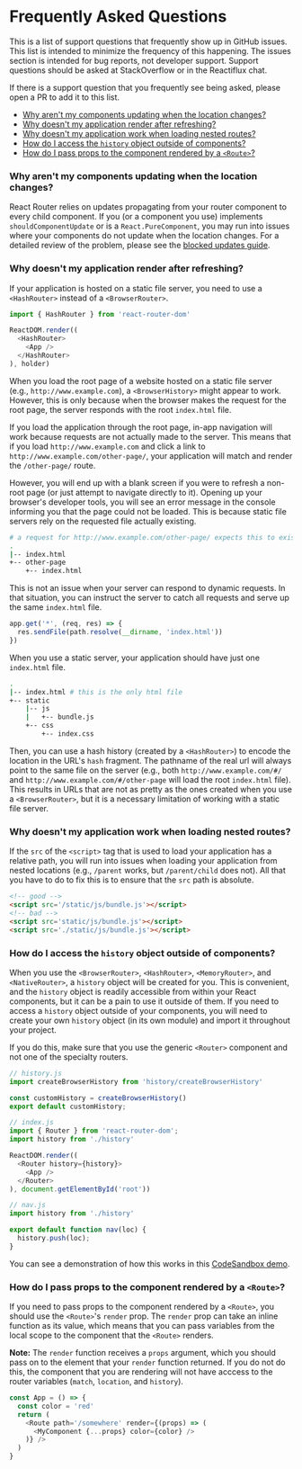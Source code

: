 # Frequently Asked Questions

This is a list of support questions that frequently show up in GitHub issues. This list is intended to minimize the frequency of this happening. The issues section is intended for bug reports, not developer support. Support questions should be asked at StackOverflow or in the Reactiflux chat. 

If there is a support question that you frequently see being asked, please open a PR to add it to this list.

* [Why aren't my components updating when the location changes?](#why-arent-my-components-updating-when-the-location-changes)
* [Why doesn't my application render after refreshing?](#why-doesnt-my-application-render-after-refreshing)
* [Why doesn't my application work when loading nested routes?](#why-doesnt-my-application-work-when-loading-nested-routes)
* [How do I access the `history` object outside of components?](#how-do-i-access-the-history-object-outside-of-components)
* [How do I pass props to the component rendered by a `<Route>`?](#how-do-i-pass-props-to-the-component-rendered-by-a-route)

### Why aren't my components updating when the location changes?

React Router relies on updates propagating from your router component to every child component. If you (or a component you use) implements `shouldComponentUpdate` or is a `React.PureComponent`, you may run into issues where your components do not update when the location changes. For a detailed review of the problem, please see the [blocked updates guide](packages/react-router/docs/guides/blocked-updates.md).

### Why doesn't my application render after refreshing?

If your application is hosted on a static file server, you need to use a `<HashRouter>` instead of a `<BrowserRouter>`.

```js
import { HashRouter } from 'react-router-dom'

ReactDOM.render((
  <HashRouter>
    <App />
  </HashRouter>
), holder)
```

When you load the root page of a website hosted on a static file server (e.g., `http://www.example.com`), a `<BrowserHistory>` might appear to work. However, this is only because when the browser makes the request for the root page, the server responds with the root `index.html` file.

If you load the application through the root page, in-app navigation will work because requests are not actually made to the server. This means that if you load `http://www.example.com` and click a link to `http://www.example.com/other-page/`, your application will match and render the `/other-page/` route.

However, you will end up with a blank screen if you were to refresh a non-root page (or just attempt to navigate directly to it). Opening up your browser's developer tools, you will see an error message in the console informing you that the page could not be loaded. This is because static file servers rely on the requested file actually existing.

```bash
# a request for http://www.example.com/other-page/ expects this to exist
.
|-- index.html
+-- other-page
    +-- index.html
```

This is not an issue when your server can respond to dynamic requests. In that situation, you can instruct the server to catch all requests and serve up the same `index.html` file.

```js
app.get('*', (req, res) => {
  res.sendFile(path.resolve(__dirname, 'index.html'))
})
```

When you use a static server, your application should have just one `index.html` file.

```bash
.
|-- index.html # this is the only html file
+-- static
    |-- js
    |   +-- bundle.js
    +-- css
        +-- index.css
```

Then, you can use a hash history (created by a `<HashRouter>`) to encode the location in the URL's `hash` fragment. The pathname of the real url will always point to the same file on the server (e.g., both `http://www.example.com/#/` and `http://www.example.com/#/other-page` will load the root `index.html` file). This results in URLs that are not as pretty as the ones created when you use a `<BrowserRouter>`, but it is a necessary limitation of working with a static file server.

### Why doesn't my application work when loading nested routes?

If the `src` of the `<script>` tag that is used to load your application has a relative path, you will run into issues when loading your application from nested locations (e.g., `/parent` works, but `/parent/child` does not). All that you have to do to fix this is to ensure that the `src` path is absolute.

```html
<!-- good -->
<script src='/static/js/bundle.js'></script>
<!-- bad -->
<script src='static/js/bundle.js'></script>
<script src='./static/js/bundle.js'></script>
```
### How do I access the `history` object outside of components?

When you use the `<BrowserRouter>`, `<HashRouter>`, `<MemoryRouter>`, and `<NativeRouter>`, a `history` object will be created for you. This is convenient, and the `history` object is readily accessible from within your React components, but it can be a pain to use it outside of them. If you need to access a `history` object outside of your components, you will need to create your own `history` object (in its own module) and import it throughout your project.

If you do this, make sure that you use the generic `<Router>` component and not one of the specialty routers.

```js
// history.js
import createBrowserHistory from 'history/createBrowserHistory'

const customHistory = createBrowserHistory()
export default customHistory;
```
```js
// index.js
import { Router } from 'react-router-dom';
import history from './history'

ReactDOM.render((
  <Router history={history}>
    <App />
  </Router>
), document.getElementById('root'))
```
```js
// nav.js
import history from './history'

export default function nav(loc) {
  history.push(loc);
}
```

You can see a demonstration of how this works in this [CodeSandbox demo](https://codesandbox.io/s/owQ8Wrk3).

### How do I pass props to the component rendered by a `<Route>`?

If you need to pass props to the component rendered by a `<Route>`, you should use the `<Route>`'s `render` prop. The `render` prop can take an inline function as its value, which means that you can pass variables from the local scope to the component that the `<Route>` renders.

**Note:** The `render` function receives a `props` argument, which you should pass on to the element that your `render` function returned. If you do not do this, the component that you are rendering will not have acccess to the router variables (`match`, `location`, and `history`).

```js
const App = () => {
  const color = 'red'
  return (
    <Route path='/somewhere' render={(props) => (
      <MyComponent {...props} color={color} />
    )} />
  )
}
```
